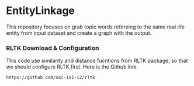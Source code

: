 # EntityLinkage
This repository focuses on grab topic words refereing to the same real life entity from input dataset and create a graph with the output.

### RLTK Download & Configuration
This code use similarity and distance fucntions from RLTK package, so that we should configure RLTK first. Here is the Github link.
```
https://github.com/usc-isi-i2/rltk
```

